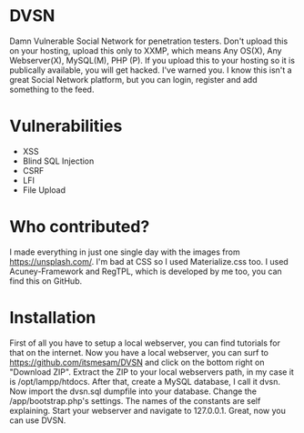 # DVSN
Damn Vulnerable Social Network for penetration testers.
Don't upload this on your hosting, upload this only to XXMP, which means Any OS(X), Any Webserver(X), MySQL(M), PHP (P).
If you upload this to your hosting so it is publically available, you will get hacked. I've warned you.
I know this isn't a great Social Network platform, but you can login, register and add something to the feed.


# Vulnerabilities
* XSS
* Blind SQL Injection
* CSRF
* LFI
* File Upload

# Who contributed?
I made everything in just one single day with the images from https://unsplash.com/. I'm bad at CSS so I used Materialize.css too.
I used Acuney-Framework and RegTPL, which is developed by me too, you can find this on GitHub.

# Installation

First of all you have to setup a local webserver, you can find tutorials for that on the internet.
Now you have a local webserver, you can surf to https://github.com/itsmesam/DVSN and click on the bottom right on "Download ZIP". 
Extract the ZIP to your local webservers path, in my case it is /opt/lampp/htdocs.
After that, create a MySQL database, I call it dvsn. Now import the dvsn.sql dumpfile into your database.
Change the /app/bootstrap.php's settings. The names of the constants are self explaining.
Start your webserver and navigate to 127.0.0.1. Great, now you can use DVSN. 


